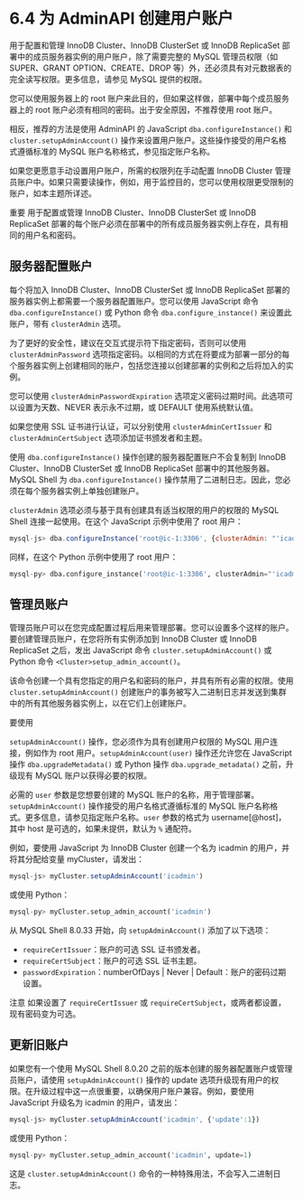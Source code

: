 # 6.4 为 AdminAPI 创建用户账户

用于配置和管理 InnoDB Cluster、InnoDB ClusterSet 或 InnoDB ReplicaSet 部署中的成员服务器实例的用户账户，除了需要完整的 MySQL 管理员权限（如 SUPER、GRANT OPTION、CREATE、DROP 等）外，还必须具有对元数据表的完全读写权限。更多信息，请参见 MySQL 提供的权限。

您可以使用服务器上的 root 账户来此目的，但如果这样做，部署中每个成员服务器上的 root 账户必须有相同的密码。出于安全原因，不推荐使用 root 账户。

相反，推荐的方法是使用 AdminAPI 的 JavaScript `dba.configureInstance()` 和 `cluster.setupAdminAccount()` 操作来设置用户账户。这些操作接受的用户名格式遵循标准的 MySQL 账户名称格式，参见指定账户名称。

如果您更愿意手动设置用户账户，所需的权限列在手动配置 InnoDB Cluster 管理员账户中。如果只需要读操作，例如，用于监控目的，您可以使用权限更受限制的账户，如本主题所详述。

重要
用于配置或管理 InnoDB Cluster、InnoDB ClusterSet 或 InnoDB ReplicaSet 部署的每个账户必须在部署中的所有成员服务器实例上存在，具有相同的用户名和密码。

## 服务器配置账户

每个将加入 InnoDB Cluster、InnoDB ClusterSet 或 InnoDB ReplicaSet 部署的服务器实例上都需要一个服务器配置账户。您可以使用 JavaScript 命令 `dba.configureInstance()` 或 Python 命令 `dba.configure_instance()` 来设置此账户，带有 `clusterAdmin` 选项。

为了更好的安全性，建议在交互式提示符下指定密码，否则可以使用 `clusterAdminPassword` 选项指定密码。以相同的方式在将要成为部署一部分的每个服务器实例上创建相同的账户，包括您连接以创建部署的实例和之后将加入的实例。

您可以使用 `clusterAdminPasswordExpiration` 选项定义密码过期时间。此选项可以设置为天数、NEVER 表示永不过期，或 DEFAULT 使用系统默认值。

如果您使用 SSL 证书进行认证，可以分别使用 `clusterAdminCertIssuer` 和 `clusterAdminCertSubject` 选项添加证书颁发者和主题。

使用 `dba.configureInstance()` 操作创建的服务器配置账户不会复制到 InnoDB Cluster、InnoDB ClusterSet 或 InnoDB ReplicaSet 部署中的其他服务器。MySQL Shell 为 `dba.configureInstance()` 操作禁用了二进制日志。因此，您必须在每个服务器实例上单独创建账户。

`clusterAdmin` 选项必须与基于具有创建具有适当权限的用户的权限的 MySQL Shell 连接一起使用。在这个 JavaScript 示例中使用了 root 用户：

```javascript
mysql-js> dba.configureInstance('root@ic-1:3306', {clusterAdmin: "'icadmin'@'ic-1%'"});
```

同样，在这个 Python 示例中使用了 root 用户：

```python
mysql-py> dba.configure_instance('root@ic-1:3306', clusterAdmin="'icadmin'@'ic-1%'");
```

## 管理员账户

管理员账户可以在您完成配置过程后用来管理部署。您可以设置多个这样的账户。要创建管理员账户，在您将所有实例添加到 InnoDB Cluster 或 InnoDB ReplicaSet 之后，发出 JavaScript 命令 `cluster.setupAdminAccount()` 或 Python 命令 `<Cluster>setup_admin_account()`。

该命令创建一个具有您指定的用户名和密码的账户，并具有所有必需的权限。使用 `cluster.setupAdminAccount()` 创建账户的事务被写入二进制日志并发送到集群中的所有其他服务器实例上，以在它们上创建账户。

要使用

 `setupAdminAccount()` 操作，您必须作为具有创建用户权限的 MySQL 用户连接，例如作为 root 用户。`setupAdminAccount(user)` 操作还允许您在 JavaScript 操作 `dba.upgradeMetadata()` 或 Python 操作 `dba.upgrade_metadata()` 之前，升级现有 MySQL 账户以获得必要的权限。

必需的 `user` 参数是您想要创建的 MySQL 账户的名称，用于管理部署。`setupAdminAccount()` 操作接受的用户名格式遵循标准的 MySQL 账户名称格式。更多信息，请参见指定账户名称。`user` 参数的格式为 username[@host]，其中 host 是可选的，如果未提供，默认为 `%` 通配符。

例如，要使用 JavaScript 为 InnoDB Cluster 创建一个名为 icadmin 的用户，并将其分配给变量 myCluster，请发出：

```javascript
mysql-js> myCluster.setupAdminAccount('icadmin')
```

或使用 Python：

```python
mysql-py> myCluster.setup_admin_account('icadmin')
```

从 MySQL Shell 8.0.33 开始，向 `setupAdminAccount()` 添加了以下选项：

- `requireCertIssuer`：账户的可选 SSL 证书颁发者。
- `requireCertSubject`：账户的可选 SSL 证书主题。
- `passwordExpiration`：numberOfDays | Never | Default：账户的密码过期设置。

注意
如果设置了 `requireCertIssuer` 或 `requireCertSubject`，或两者都设置，现有密码变为可选。

## 更新旧账户

如果您有一个使用 MySQL Shell 8.0.20 之前的版本创建的服务器配置账户或管理员账户，请使用 `setupAdminAccount()` 操作的 update 选项升级现有用户的权限。在升级过程中这一点很重要，以确保用户账户兼容。例如，要使用 JavaScript 升级名为 icadmin 的用户，请发出：

```javascript
mysql-js> myCluster.setupAdminAccount('icadmin', {'update':1})
```

或使用 Python：

```python
mysql-py> myCluster.setup_admin_account('icadmin', update=1)
```

这是 `cluster.setupAdminAccount()` 命令的一种特殊用法，不会写入二进制日志。